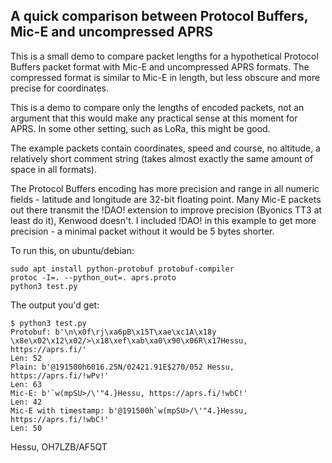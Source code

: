 
A quick comparison between Protocol Buffers, Mic-E and uncompressed APRS
--------------------------------------------------------------------------

This is a small demo to compare packet lengths for a hypothetical
Protocol Buffers packet format with Mic-E and uncompressed APRS formats. The
compressed format is similar to Mic-E in length, but less obscure and more
precise for coordinates.

This is a demo to compare only the lengths of encoded packets, not an
argument that this would make any practical sense at this moment for APRS.
In some other setting, such as LoRa, this might be good.

The example packets contain coordinates, speed and course, no altitude, a
relatively short comment string (takes almost exactly the same amount of
space in all formats).

The Protocol Buffers encoding has more precision and range in all numeric
fields - latitude and longitude are 32-bit floating point.  Many Mic-E
packets out there transmit the !DAO! extension to improve precision
(Byonics TT3 at least do it), Kenwood doesn't. I included !DAO! in this
example to get more precision - a minimal packet without it would be 5 bytes
shorter.

To run this, on ubuntu/debian:

    sudo apt install python-protobuf protobuf-compiler
    protoc -I=. --python_out=. aprs.proto
    python3 test.py

The output you'd get:

    $ python3 test.py
    Protobuf: b'\n\x0f\rj\xa6pB\x15T\xae\xc1A\x18y \x8e\x02\x12\x02/>\x18\xef\xab\xa0\x90\x06R\x17Hessu, https://aprs.fi/'
    Len: 52
    Plain: b'@191500h6016.25N/02421.91E$270/052 Hessu, https://aprs.fi/!wPv!'
    Len: 63
    Mic-E: b'`w(mpSU>/\'"4.}Hessu, https://aprs.fi/!wbC!'
    Len: 42
    Mic-E with timestamp: b'@191500h`w(mpSU>/\'"4.}Hessu, https://aprs.fi/!wbC!'
    Len: 50


Hessu, OH7LZB/AF5QT


